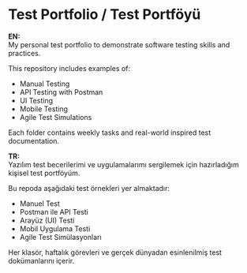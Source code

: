 # Test Portfolio / Test Portföyü

**EN:**  
My personal test portfolio to demonstrate software testing skills and practices.

This repository includes examples of:

- Manual Testing  
- API Testing with Postman  
- UI Testing  
- Mobile Testing  
- Agile Test Simulations

Each folder contains weekly tasks and real-world inspired test documentation.


**TR:**  
Yazılım test becerilerimi ve uygulamalarımı sergilemek için hazırladığım kişisel test portföyüm.

Bu repoda aşağıdaki test örnekleri yer almaktadır:

- Manuel Test  
- Postman ile API Testi  
- Arayüz (UI) Testi  
- Mobil Uygulama Testi  
- Agile Test Simülasyonları

Her klasör, haftalık görevleri ve gerçek dünyadan esinlenilmiş test dokümanlarını içerir.

